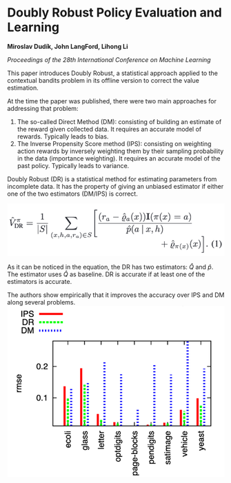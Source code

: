 # Doubly Robust Policy Evaluation and Learning

**Miroslav Dudík, John LangFord, Lihong Li**

*Proceedings of the 28th International Conference on Machine Learning*

This paper introduces Doubly Robust, a statistical approach applied to the contextual bandits problem in its offline version to correct the value estimation.

At the time the paper was published, there were two main approaches for addressing that problem:
1. The so-called Direct Method (DM): consisting of building an estimate of the reward given collected data. It requires an accurate model of rewards. Typically leads to bias.
2. The Inverse Propensity Score method (IPS): consisting on weighting action rewards by inversely weighting them by their sampling probability in the data (importance weighting). It requires an accurate model of the past policy. Typically leads to variance.

Doubly Robust (DR) is a statistical method for estimating parameters from incomplete data. It has the property of giving an unbiased estimator if either one of the two estimators (DM/IPS) is correct.

![](Doubly&#32;Robust&#32;Policy&#32;Evaluation&#32;and&#32;Learning/formula.png)

As it can be noticed in the equation, the DR has two estimators: $\hat{Q}$ and $\hat{p}$. The estimator uses $\hat{Q}$ as baseline. DR is accurate if at least one of the estimators is accurate.

The authors show empirically that it improves the accuracy over IPS and DM along several problems.
![](Doubly&#32;Robust&#32;Policy&#32;Evaluation&#32;and&#32;Learning/performance.png)
